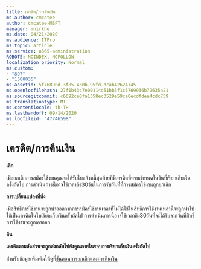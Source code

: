 ```yaml
---
title: เครดิต/การคืนเงิน
ms.author: cmcatee
author: cmcatee-MSFT
manager: mnirkhe
ms.date: 04/21/2020
ms.audience: ITPro
ms.topic: article
ms.service: o365-administration
ROBOTS: NOINDEX, NOFOLLOW
localization_priority: Normal
ms.custom:
- "897"
- "1500035"
ms.assetid: 5f76890d-3f85-430b-95fd-dcab42624745
ms.openlocfilehash: 27f1b43c7e00114d51bb3f1c5769936b72635a21
ms.sourcegitcommit: c6692ce0fa1358ec3529e59ca0ecdfdea4cdc759
ms.translationtype: MT
ms.contentlocale: th-TH
ms.lasthandoff: 09/14/2020
ms.locfileid: "47746598"
---
```

# <a name="creditrefund"></a>เครดิต/การคืนเงิน

**เลิก**
  
เมื่อยกเลิกการสมัครใช้งานคุณจะได้รับใบแจ้งหนี้สุดท้ายที่มีเครดิตที่ครบกำหนดในวันที่เรียกเก็บเงินครั้งถัดไป การดำเนินการนี้อาจใช้เวลาถึง30วันในการรับวันที่ที่การสมัครใช้งานถูกยกเลิก
  
**การเปลี่ยนแปลงที่นั่ง**
  
เมื่อสิทธิ์การใช้งานจะถูกนำออกจากการสมัครใช้งานเวลาที่ไม่ได้ใช้ในสิทธิ์การใช้งานเหล่านี้จะถูกนำไปใช้เป็นเครดิตในใบเรียกเก็บเงินครั้งถัดไป การดำเนินการนี้อาจใช้เวลาถึง30วันที่จะได้รับจากวันที่สิทธิ์การใช้งานจะถูกเอาออก

**คืน**

**เครดิตตามสัดส่วนจะถูกส่งกลับไปยังคุณภายในรอบการเรียกเก็บเงินครั้งถัดไป**

สำหรับข้อมูลเพิ่มเติมให้ดูที่[ขั้นตอนการยกเลิกและการคืนเงิน](https://docs.microsoft.com/microsoft-365/commerce/subscriptions/cancel-your-subscription?view=o365-worldwide) 
